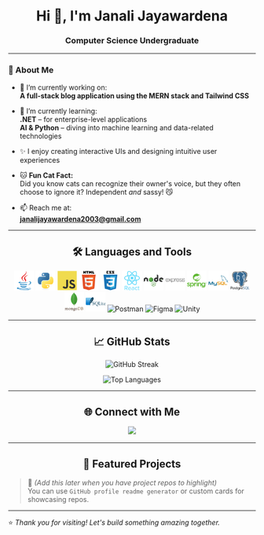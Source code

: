 <h1 align="center">Hi 👋, I'm Janali Jayawardena</h1>
<h3 align="center">Computer Science Undergraduate

---

### 🌟 About Me


- 🔭 I’m currently working on:  
  **A full-stack blog application using the MERN stack and Tailwind CSS**

- 🌱 I’m currently learning:  
  **.NET** – for enterprise-level applications  
  **AI & Python** – diving into machine learning and data-related technologies

- ✨ I enjoy creating interactive UIs and designing intuitive user experiences

- 🐱 **Fun Cat Fact:**  
  Did you know cats can recognize their owner's voice, but they often choose to ignore it? Independent *and* sassy! 😼

- 📫 Reach me at:  
  [**janalijayawardena2003@gmail.com**](mailto:janalijayawardena2003@gmail.com)

---


<h2 align="center">🛠️ Languages and Tools</h2>

<p align="center">
  <!-- Programming Languages -->
  <img src="https://raw.githubusercontent.com/devicons/devicon/master/icons/java/java-original.svg" alt="Java" width="40" height="40"/>
  <img src="https://raw.githubusercontent.com/devicons/devicon/master/icons/python/python-original.svg" alt="Python" width="40" height="40"/>
  <img src="https://raw.githubusercontent.com/devicons/devicon/master/icons/javascript/javascript-original.svg" alt="JavaScript" width="40" height="40"/>

  <!-- Web Dev -->
  <img src="https://raw.githubusercontent.com/devicons/devicon/master/icons/html5/html5-original-wordmark.svg" alt="HTML5" width="40" height="40"/>
  <img src="https://raw.githubusercontent.com/devicons/devicon/master/icons/css3/css3-original-wordmark.svg" alt="CSS3" width="40" height="40"/>
  <img src="https://raw.githubusercontent.com/devicons/devicon/master/icons/react/react-original-wordmark.svg" alt="React" width="40" height="40"/>
  <img src="https://raw.githubusercontent.com/devicons/devicon/master/icons/nodejs/nodejs-original-wordmark.svg" alt="Node.js" width="40" height="40"/>
  <img src="https://raw.githubusercontent.com/devicons/devicon/master/icons/express/express-original-wordmark.svg" alt="Express.js" width="40" height="40"/>
  <img src="https://raw.githubusercontent.com/devicons/devicon/master/icons/spring/spring-original-wordmark.svg" alt="Spring Boot" width="40" height="40"/>

  <!-- Databases -->
  <img src="https://raw.githubusercontent.com/devicons/devicon/master/icons/mysql/mysql-original-wordmark.svg" alt="MySQL" width="40" height="40"/>
  <img src="https://raw.githubusercontent.com/devicons/devicon/master/icons/postgresql/postgresql-original-wordmark.svg" alt="PostgreSQL" width="40" height="40"/>
  <img src="https://raw.githubusercontent.com/devicons/devicon/master/icons/mongodb/mongodb-original-wordmark.svg" alt="MongoDB" width="40" height="40"/>
  <img src="https://raw.githubusercontent.com/devicons/devicon/master/icons/sqlite/sqlite-original-wordmark.svg" alt="SQL" width="40" height="40"/>

  <!-- Tools -->
  <img src="https://www.vectorlogo.zone/logos/getpostman/getpostman-icon.svg" alt="Postman" width="40" height="40"/>
  <img src="https://www.vectorlogo.zone/logos/figma/figma-icon.svg" alt="Figma" width="40" height="40"/>
  <img src="https://www.vectorlogo.zone/logos/unity3d/unity3d-icon.svg" alt="Unity" width="40" height="40"/>
</p>


---

<h2 align="center">📈 GitHub Stats</h2>

<p align="center">
  <img src="https://github-readme-streak-stats.herokuapp.com/?user=janalijayawardena&theme=tokyonight" alt="GitHub Streak" />
</p>

<p align="center">
  <img src="https://github-readme-stats.vercel.app/api/top-langs/?username=janalijayawardena&layout=compact&theme=tokyonight" alt="Top Languages" />
</p>


---

<h2 align="center">🌐 Connect with Me</h2>

<p align="center">
  <a href="https://www.linkedin.com/in/janali-jayawardena/" target="blank"><img src="https://img.shields.io/badge/LinkedIn-blue?logo=linkedin&style=for-the-badge" /></a>
</p>

---

<h2 align="center">📌 Featured Projects</h2>

> 🚧 *(Add this later when you have project repos to highlight)*  
> You can use `GitHub profile readme generator` or custom cards for showcasing repos.

---

⭐ *Thank you for visiting! Let's build something amazing together.*
